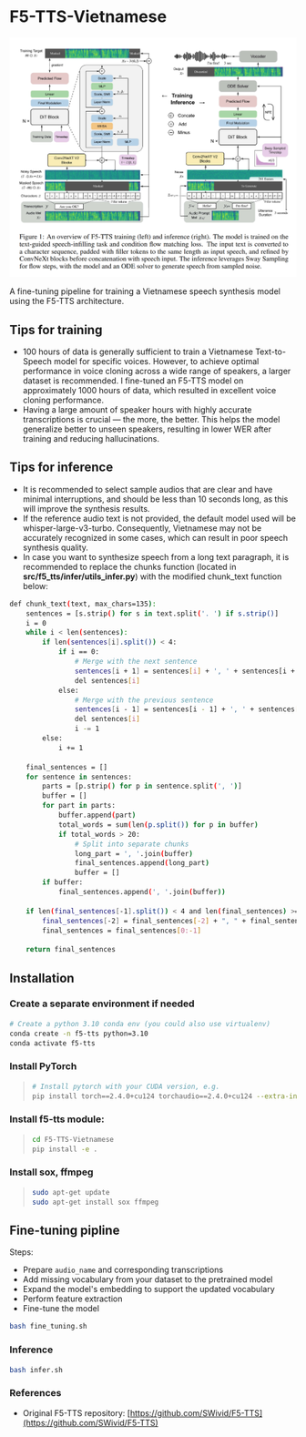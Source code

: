 # F5-TTS-Vietnamese
![F5-TTS Architecture](tests/f5-tts.png)

A fine-tuning pipeline for training a Vietnamese speech synthesis model using the F5-TTS architecture.

## Tips for training
- 100 hours of data is generally sufficient to train a Vietnamese Text-to-Speech model for specific voices. However, to achieve optimal performance in voice cloning across a wide range of speakers, a larger dataset is recommended. I fine-tuned an F5-TTS model on approximately 1000 hours of data, which resulted in excellent voice cloning performance.
- Having a large amount of speaker hours with highly accurate transcriptions is crucial — the more, the better. This helps the model generalize better to unseen speakers, resulting in lower WER after training and reducing hallucinations.

## Tips for inference
- It is recommended to select sample audios that are clear and have minimal interruptions, and should be less than 10 seconds long, as this will improve the synthesis results.
- If the reference audio text is not provided, the default model used will be whisper-large-v3-turbo. Consequently, Vietnamese may not be accurately recognized in some cases, which can result in poor speech synthesis quality.
- In case you want to synthesize speech from a long text paragraph, it is recommended to replace the chunks function (located in **src/f5_tts/infer/utils_infer.py**) with the modified chunk_text function below:

```bash
def chunk_text(text, max_chars=135):
    sentences = [s.strip() for s in text.split('. ') if s.strip()]
    i = 0
    while i < len(sentences):
        if len(sentences[i].split()) < 4:
            if i == 0:
                # Merge with the next sentence
                sentences[i + 1] = sentences[i] + ', ' + sentences[i + 1]
                del sentences[i]
            else:
                # Merge with the previous sentence
                sentences[i - 1] = sentences[i - 1] + ', ' + sentences[i]
                del sentences[i]
                i -= 1
        else:
            i += 1

    final_sentences = []
    for sentence in sentences:
        parts = [p.strip() for p in sentence.split(', ')]
        buffer = []
        for part in parts:
            buffer.append(part)
            total_words = sum(len(p.split()) for p in buffer)
            if total_words > 20:
                # Split into separate chunks
                long_part = ', '.join(buffer)
                final_sentences.append(long_part)
                buffer = []
        if buffer:
            final_sentences.append(', '.join(buffer))

    if len(final_sentences[-1].split()) < 4 and len(final_sentences) >= 2:
        final_sentences[-2] = final_sentences[-2] + ", " + final_sentences[-1]
        final_sentences = final_sentences[0:-1]

    return final_sentences
```

## Installation

### Create a separate environment if needed

```bash
# Create a python 3.10 conda env (you could also use virtualenv)
conda create -n f5-tts python=3.10
conda activate f5-tts
```

### Install PyTorch

> ```bash
> # Install pytorch with your CUDA version, e.g.
> pip install torch==2.4.0+cu124 torchaudio==2.4.0+cu124 --extra-index-url https://download.pytorch.org/whl/cu124
> ```

### Install f5-tts module:

> ```bash
> cd F5-TTS-Vietnamese
> pip install -e .
> ```

### Install sox, ffmpeg

> ```bash
> sudo apt-get update
> sudo apt-get install sox ffmpeg
> ```

## Fine-tuning pipline

Steps:

- Prepare `audio_name` and corresponding transcriptions  
- Add missing vocabulary from your dataset to the pretrained model  
- Expand the model's embedding to support the updated vocabulary  
- Perform feature extraction  
- Fine-tune the model

```bash
bash fine_tuning.sh
```

### Inference

```bash
bash infer.sh
```

### References

- Original F5-TTS repository: [https://github.com/SWivid/F5-TTS](https://github.com/SWivid/F5-TTS)
